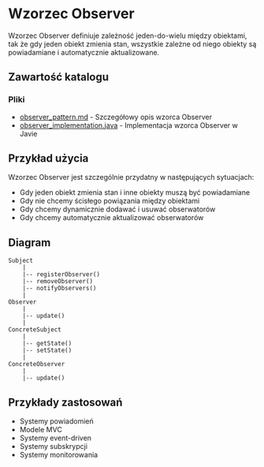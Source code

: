 # Wzorzec Observer

Wzorzec Observer definiuje zależność jeden-do-wielu między obiektami, tak że gdy jeden obiekt zmienia stan, wszystkie zależne od niego obiekty są powiadamiane i automatycznie aktualizowane.

## Zawartość katalogu

### Pliki

- [observer_pattern.md](observer_pattern.md) - Szczegółowy opis wzorca Observer
- [observer_implementation.java](observer_implementation.java) - Implementacja wzorca Observer w Javie

## Przykład użycia

Wzorzec Observer jest szczególnie przydatny w następujących sytuacjach:
- Gdy jeden obiekt zmienia stan i inne obiekty muszą być powiadamiane
- Gdy nie chcemy ścisłego powiązania między obiektami
- Gdy chcemy dynamicznie dodawać i usuwać obserwatorów
- Gdy chcemy automatycznie aktualizować obserwatorów

## Diagram

```
Subject
    |
    |-- registerObserver()
    |-- removeObserver()
    |-- notifyObservers()
    |
Observer
    |
    |-- update()
    |
ConcreteSubject
    |
    |-- getState()
    |-- setState()
    |
ConcreteObserver
    |
    |-- update()
```

## Przykłady zastosowań

- Systemy powiadomień
- Modele MVC
- Systemy event-driven
- Systemy subskrypcji
- Systemy monitorowania

